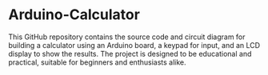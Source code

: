 # Arduino-Calculator
This GitHub repository contains the source code and circuit diagram for building a calculator using an Arduino board, a keypad for input, and an LCD display to show the results. The project is designed to be educational and practical, suitable for beginners and enthusiasts alike.

